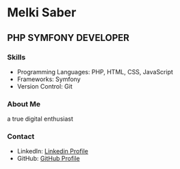 # Melki Saber

## PHP SYMFONY DEVELOPER

### Skills

- Programming Languages: PHP, HTML, CSS, JavaScript
- Frameworks: Symfony
- Version Control: Git

### About Me

a true digital enthusiast

### Contact

- LinkedIn: [Linkedin Profile](https://www.linkedin.com/in/el-melki-saber)
- GitHub: [GitHub Profile](https://github.com/s-melki)
